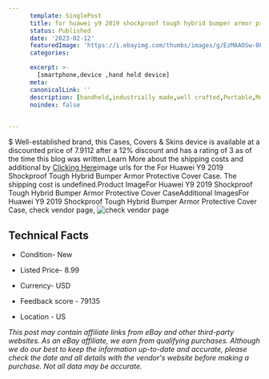 ```yaml
---
      template: SinglePost
      title: for huawei y9 2019 shockproof tough hybrid bumper armor protective cover case
      status: Published
      date: '2023-02-12'
      featuredImage: 'https://i.ebayimg.com/thumbs/images/g/EzMAAOSw-0FdWRbx/s-l225.jpg'
      categories: 

      excerpt: >-
        [smartphone,device ,hand held device]
      meta:
      canonicalLink: ''
      description: [handheld,industrially made,well crafted,Portable,Mobile,Compact,Convenient,Lightweight,Maneuverable,Man-portable,Miniature,Carriable,Hand-held,Light,Holdable,Transportable,Mobile device,Pocket-sized,On-the-go,Wireless,Cordless,Compact size,Convenient size, smartphone,device ,hand held device]
      noindex: false

        
---
```

$
    Well-established brand, this Cases, Covers & Skins device is available at a discounted price of 7.9112 after a 12% discount and has a rating of 3 as of the time this blog was written.Learn More about the shipping costs and additional by [Clicking Here](https://www.ebay.com/itm/333306296516?hash=item4d9a9a78c4%3Ag%3AEzMAAOSw-0FdWRbx&mkevt=1&mkcid=1&mkrid=711-53200-19255-0&campid=%253CePNCampaignId%253E&customid=%253CreferenceId%253E&toolid=10049)image urls for the For Huawei Y9 2019 Shockproof Tough Hybrid Bumper Armor Protective Cover Case. The shipping cost is undefined.Product ImageFor Huawei Y9 2019 Shockproof Tough Hybrid Bumper Armor Protective Cover CaseAdditional ImagesFor Huawei Y9 2019 Shockproof Tough Hybrid Bumper Armor Protective Cover Case, check vendor page, ![check vendor page](https://origin-galleryplus.ebayimg.com/ws/web/333306296516_2_0_1/225x225.jpg,https://origin-galleryplus.ebayimg.com/ws/web/333306296516_3_0_1/225x225.jpg,https://origin-galleryplus.ebayimg.com/ws/web/333306296516_4_0_1/225x225.jpg,https://origin-galleryplus.ebayimg.com/ws/web/333306296516_5_0_1/225x225.jpg,https://origin-galleryplus.ebayimg.com/ws/web/333306296516_6_0_1/225x225.jpg,https://origin-galleryplus.ebayimg.com/ws/web/333306296516_7_0_1/225x225.jpg,https://origin-galleryplus.ebayimg.com/ws/web/333306296516_8_0_1/225x225.jpg,https://origin-galleryplus.ebayimg.com/ws/web/333306296516_9_0_1/225x225.jpg,https://origin-galleryplus.ebayimg.com/ws/web/333306296516_10_0_1/225x225.jpg,https://origin-galleryplus.ebayimg.com/ws/web/333306296516_11_0_1/225x225.jpg,https://origin-galleryplus.ebayimg.com/ws/web/333306296516_12_0_1/225x225.jpg)
    
    

 ## Technical Facts 



     
      

 - Condition- New 


      

 - Listed Price- 8.99 


      

 - Currency- USD 


      

 - Feedback score - 79135 


      

 - Location - US 


      
      

 *_This post may contain affiliate links from eBay and other third-party websites. As an eBay affiliate, we earn from qualifying purchases. Although we do our best to keep the information up-to-date and accurate, please check the date and all details with the vendor's website before making a purchase. Not all data may be accurate._*



    
    
    
    
    